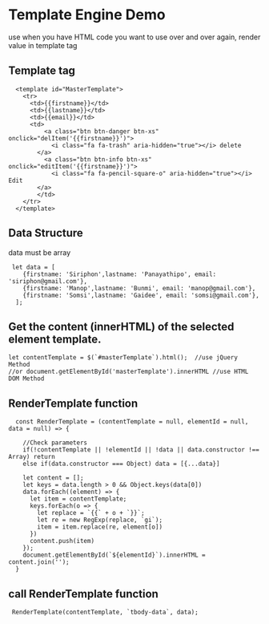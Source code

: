 # Template Engine Demo
use when you have HTML code you want to use over and over again, render value in template tag

## Template tag
```
  <template id="MasterTemplate">
    <tr>
      <td>{{firstname}}</td>
      <td>{{lastname}}</td>
      <td>{{email}}</td>
      <td>
          <a class="btn btn-danger btn-xs" onclick="delItem('{{firstname}}')">
            <i class="fa fa-trash" aria-hidden="true"></i> delete
        </a>
          <a class="btn btn-info btn-xs" onclick="editItem('{{firstname}}')">
            <i class="fa fa-pencil-square-o" aria-hidden="true"></i> Edit
        </a>
        </td>
    </tr>
  </template>
```
## Data Structure 
data must be array
```
 let data = [
    {firstname: 'Siriphon',lastname: 'Panayathipo', email: 'siriphon@gmail.com'},
    {firstname: 'Manop',lastname: 'Bunmi', email: 'manop@gmail.com'},
    {firstname: 'Somsi',lastname: 'Gaidee', email: 'somsi@gmail.com'},
  ];
```
## Get the content (innerHTML) of the selected element template.
```
let contentTemplate = $(`#masterTemplate`).html();  //use jQuery Method
//or document.getElementById('masterTemplate').innerHTML //use HTML DOM Method
```
## RenderTemplate function
```
  const RenderTemplate = (contentTemplate = null, elementId = null, data = null) => {
    
    //Check parameters
    if(!contentTemplate || !elementId || !data || data.constructor !== Array) return 
    else if(data.constructor === Object) data = [{...data}]
    
    let content = [];
    let keys = data.length > 0 && Object.keys(data[0])
    data.forEach((element) => {
      let item = contentTemplate;
      keys.forEach(o => {
        let replace = `{{` + o + `}}`;
        let re = new RegExp(replace, `gi`);
        item = item.replace(re, element[o])
      })
      content.push(item)
    });
    document.getElementById(`${elementId}`).innerHTML = content.join('');
  }
```
## call RenderTemplate function 
```
 RenderTemplate(contentTemplate, `tbody-data`, data);
```